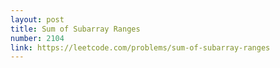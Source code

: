 ```yaml
---
layout: post
title: Sum of Subarray Ranges
number: 2104
link: https://leetcode.com/problems/sum-of-subarray-ranges
---
```

